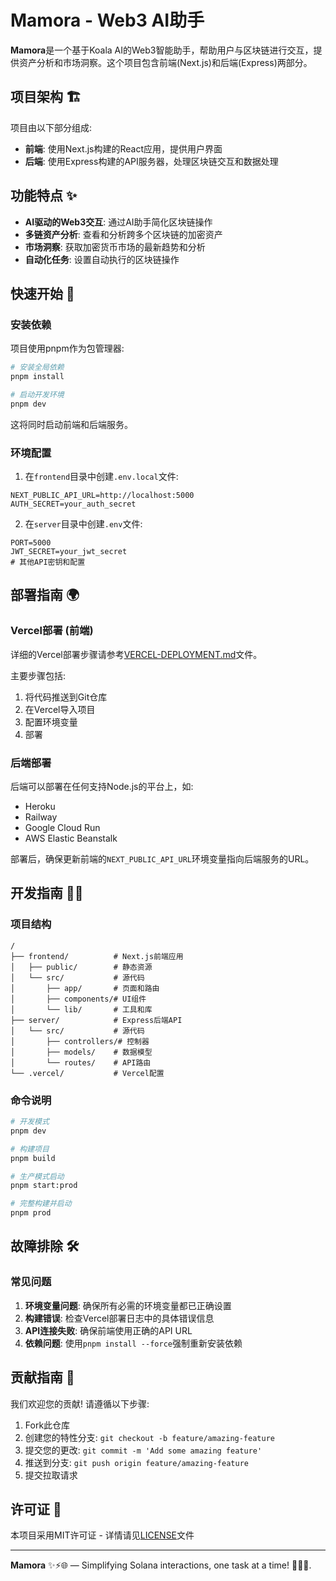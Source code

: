 # Mamora - Web3 AI助手

**Mamora**是一个基于Koala AI的Web3智能助手，帮助用户与区块链进行交互，提供资产分析和市场洞察。这个项目包含前端(Next.js)和后端(Express)两部分。

## 项目架构 🏗️

项目由以下部分组成:

- **前端**: 使用Next.js构建的React应用，提供用户界面
- **后端**: 使用Express构建的API服务器，处理区块链交互和数据处理

## 功能特点 ✨

- **AI驱动的Web3交互**: 通过AI助手简化区块链操作
- **多链资产分析**: 查看和分析跨多个区块链的加密资产
- **市场洞察**: 获取加密货币市场的最新趋势和分析
- **自动化任务**: 设置自动执行的区块链操作

## 快速开始 🚀

### 安装依赖

项目使用pnpm作为包管理器:

```bash
# 安装全局依赖
pnpm install

# 启动开发环境
pnpm dev
```

这将同时启动前端和后端服务。

### 环境配置

1. 在`frontend`目录中创建`.env.local`文件:

```
NEXT_PUBLIC_API_URL=http://localhost:5000
AUTH_SECRET=your_auth_secret
```

2. 在`server`目录中创建`.env`文件:

```
PORT=5000
JWT_SECRET=your_jwt_secret
# 其他API密钥和配置
```

## 部署指南 🌍

### Vercel部署 (前端)

详细的Vercel部署步骤请参考[VERCEL-DEPLOYMENT.md](VERCEL-DEPLOYMENT.md)文件。

主要步骤包括:

1. 将代码推送到Git仓库
2. 在Vercel导入项目
3. 配置环境变量
4. 部署

### 后端部署

后端可以部署在任何支持Node.js的平台上，如:

- Heroku
- Railway
- Google Cloud Run
- AWS Elastic Beanstalk

部署后，确保更新前端的`NEXT_PUBLIC_API_URL`环境变量指向后端服务的URL。

## 开发指南 👨‍💻

### 项目结构

```
/
├── frontend/          # Next.js前端应用
│   ├── public/        # 静态资源
│   └── src/           # 源代码
│       ├── app/       # 页面和路由
│       ├── components/# UI组件
│       └── lib/       # 工具和库
├── server/            # Express后端API
│   └── src/           # 源代码
│       ├── controllers/# 控制器
│       ├── models/    # 数据模型
│       └── routes/    # API路由
└── .vercel/           # Vercel配置
```

### 命令说明

```bash
# 开发模式
pnpm dev

# 构建项目
pnpm build

# 生产模式启动
pnpm start:prod

# 完整构建并启动
pnpm prod
```

## 故障排除 🛠️

### 常见问题

1. **环境变量问题**: 确保所有必需的环境变量都已正确设置
2. **构建错误**: 检查Vercel部署日志中的具体错误信息
3. **API连接失败**: 确保前端使用正确的API URL
4. **依赖问题**: 使用`pnpm install --force`强制重新安装依赖

## 贡献指南 🤝

我们欢迎您的贡献! 请遵循以下步骤:

1. Fork此仓库
2. 创建您的特性分支: `git checkout -b feature/amazing-feature`
3. 提交您的更改: `git commit -m 'Add some amazing feature'`
4. 推送到分支: `git push origin feature/amazing-feature`
5. 提交拉取请求

## 许可证 📄

本项目采用MIT许可证 - 详情请见[LICENSE](LICENSE)文件

---

**Mamora** ✨⚡️🌐 — Simplifying Solana interactions, one task at a time! 🌟🌐✨.
